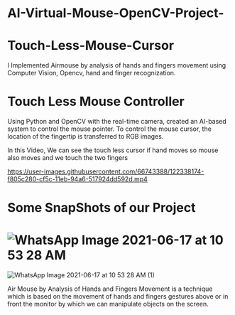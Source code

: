 # AI-Virtual-Mouse-OpenCV-Project-

# Touch-Less-Mouse-Cursor
I Implemented Airmouse by analysis of hands and fingers movement using Computer Vision, Opencv, hand and finger recognization.<br>

# Touch Less Mouse Controller
Using Python and OpenCV with the real-time camera, created an AI-based system to control the mouse pointer. To control the mouse cursor, the location of the fingertip is transferred to RGB images.<br>

In this Video, We can see the touch less cursor if hand moves so mouse also moves and we touch the two fingers 

https://user-images.githubusercontent.com/66743388/122338174-f805c280-cf5c-11eb-94a6-517924dd592d.mp4



# Some SnapShots of our Project
# ![WhatsApp Image 2021-06-17 at 10 53 28 AM](https://user-images.githubusercontent.com/66743388/122336982-49ad4d80-cf5b-11eb-877e-ab0848c349bf.jpeg)

![WhatsApp Image 2021-06-17 at 10 53 28 AM (1)](https://user-images.githubusercontent.com/66743388/122337039-5f227780-cf5b-11eb-9046-f861c00e5023.jpeg)

Air Mouse by Analysis of Hands and Fingers Movement is a technique which is based on the movement of hands and fingers gestures above or in front the monitor by which we can manipulate objects on the screen.<br>







